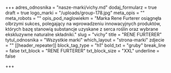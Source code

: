 +++
adres_odnosnika = "nasze-marki/vichy.md"
dodaj_formularz = true
draft = true
logo_marki = "/uploads/group-178.jpg"
meta_opis = ""
meta_robots = ""
opis_pod_naglowiekm = "Marka Rene Furterer osiągnęła olbrzymi sukces, polegający na wprowadzeniu innowacyjnych produktów, których bazę stanowią substancje uzyskane z serca roślin oraz wybrane ekskluzywne naturalne składniki."
slug = "vichy"
title = "RENE FURTERER"
tytul_odnosnika = "Wszystkie marki"
which_layout = "strona-marki"
zdjecie = ""
[[header_repeater]]
block_tag_type = "h1"
bold_txt = "gruby"
break_line = false
txt_block = "RENE FURTERER"
txt_block_size = "XXL"
underline = false

+++
